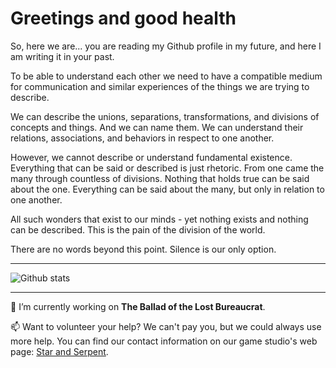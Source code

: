 # Greetings and good health

So, here we are... you are reading my Github profile in my future, and here I am writing it in your past.

To be able to understand each other we need to have a compatible medium for communication and similar experiences of the things we are trying to describe.

We can describe the unions, separations, transformations, and divisions of concepts and things. And we can name them. We can understand their relations, associations, and behaviors in respect to one another.

However, we cannot describe or understand fundamental existence. Everything that can be said or described is just rhetoric. From one came the many through countless of divisions. Nothing that holds true can be said about the one. Everything can be said about the many, but only in relation to one another.

All such wonders that exist to our minds - yet nothing exists and nothing can be described. This is the pain of the division of the world.

There are no words beyond this point. Silence is our only option.

---

![Github stats](https://github-readme-stats.vercel.app/api?username=Pilvinen&count_private=true&include_all_commits=true&hide=stars&show_icons=true&theme=dark)

---

🤔 I’m currently working on **The Ballad of the Lost Bureaucrat**.

📫 Want to volunteer your help? We can't pay you, but we could always use more help. You can find our contact information on our game studio's web page: [Star and Serpent](https://www.starandserpent.com).  



